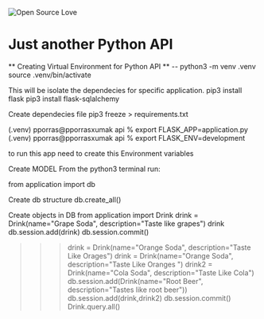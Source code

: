 ![Open Source Love](https://img.shields.io/badge/Open%20%E2%9D%A4%EF%B8%8FSource-blue)

# Just another Python API 
** Creating Virtual Environment for Python API **
-- python3 -m venv .venv
source .venv/bin/activate

This will be isolate the dependecies for specific application.
pip3 install flask
pip3 install flask-sqlalchemy

Create dependecies file
pip3 freeze > requirements.txt

(.venv) pporras@pporrasxumak api % export FLASK_APP=application.py
(.venv) pporras@pporrasxumak api % export FLASK_ENV=development

to run this app need to create this Environment variables

Create MODEL
From the python3 terminal run:

from application import db

Create db structure
db.create_all()

Create objects in DB
from application import Drink
drink = Drink(name="Grape Soda", description="Taste like grapes")
drink
db.session.add(drink)
db.session.commit()

>>> drink = Drink(name="Orange Soda", description="Taste Like Orages")
>>> drink = Drink(name="Orange Soda", description="Taste Like Oranges ")
>>> drink2 = Drink(name="Cola Soda", description="Taste Like Cola")
db.session.add(Drink(name="Root Beer", description="Tastes like root beer"))
>>> db.session.add(drink,drink2)
>>> db.session.commit()
>>> Drink.query.all()



